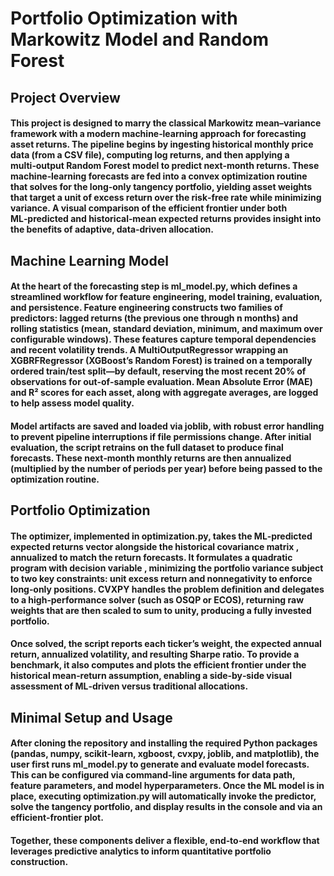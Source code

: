 # Portfolio Optimization with Markowitz Model and Random Forest

## Project Overview

#### This project is designed to marry the classical Markowitz mean–variance framework with a modern machine‑learning approach for forecasting asset returns. The pipeline begins by ingesting historical monthly price data (from a CSV file), computing log returns, and then applying a multi‑output Random Forest model to predict next‑month returns. These machine‑learning forecasts are fed into a convex optimization routine that solves for the long‑only tangency portfolio, yielding asset weights that target a unit of excess return over the risk‑free rate while minimizing variance. A visual comparison of the efficient frontier under both ML‑predicted and historical‑mean expected returns provides insight into the benefits of adaptive, data‑driven allocation.

## Machine Learning Model

#### At the heart of the forecasting step is ml_model.py, which defines a streamlined workflow for feature engineering, model training, evaluation, and persistence. Feature engineering constructs two families of predictors: lagged returns (the previous one through n months) and rolling statistics (mean, standard deviation, minimum, and maximum over configurable windows). These features capture temporal dependencies and recent volatility trends. A MultiOutputRegressor wrapping an XGBRFRegressor (XGBoost’s Random Forest) is trained on a temporally ordered train/test split—by default, reserving the most recent 20% of observations for out‑of‑sample evaluation. Mean Absolute Error (MAE) and R² scores for each asset, along with aggregate averages, are logged to help assess model quality.

#### Model artifacts are saved and loaded via joblib, with robust error handling to prevent pipeline interruptions if file permissions change. After initial evaluation, the script retrains on the full dataset to produce final forecasts. These next‑month monthly returns are then annualized (multiplied by the number of periods per year) before being passed to the optimization routine.

## Portfolio Optimization

#### The optimizer, implemented in optimization.py, takes the ML‑predicted expected returns vector  alongside the historical covariance matrix , annualized to match the return forecasts. It formulates a quadratic program with decision variable , minimizing the portfolio variance  subject to two key constraints: unit excess return  and nonnegativity  to enforce long‑only positions. CVXPY handles the problem definition and delegates to a high‑performance solver (such as OSQP or ECOS), returning raw weights that are then scaled to sum to unity, producing a fully invested portfolio.

#### Once solved, the script reports each ticker’s weight, the expected annual return, annualized volatility, and resulting Sharpe ratio. To provide a benchmark, it also computes and plots the efficient frontier under the historical mean‑return assumption, enabling a side‑by‑side visual assessment of ML‑driven versus traditional allocations.

## Minimal Setup and Usage

#### After cloning the repository and installing the required Python packages (pandas, numpy, scikit‑learn, xgboost, cvxpy, joblib, and matplotlib), the user first runs ml_model.py to generate and evaluate model forecasts. This can be configured via command‑line arguments for data path, feature parameters, and model hyperparameters. Once the ML model is in place, executing optimization.py will automatically invoke the predictor, solve the tangency portfolio, and display results in the console and via an efficient‑frontier plot.

#### Together, these components deliver a flexible, end‑to‑end workflow that leverages predictive analytics to inform quantitative portfolio construction.


